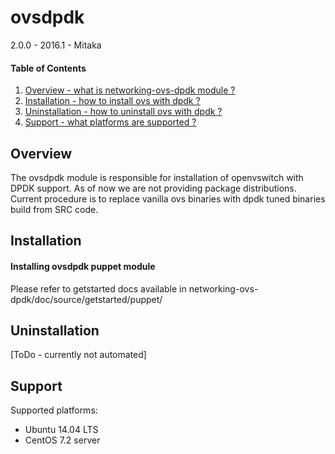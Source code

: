 ovsdpdk
==========================================

2.0.0 - 2016.1 - Mitaka

#### Table of Contents

1. [Overview - what is networking-ovs-dpdk module ?](#overview)
2. [Installation - how to install ovs with dpdk ?](#installation)
3. [Uninstallation - how to uninstall ovs with dpdk ?](#uninstallation)
4. [Support - what platforms are supported ?](#support)


Overview
--------

The ovsdpdk module is responsible for installation of openvswitch with DPDK support.
As of now we are not providing package distributions.
Current procedure is to replace vanilla ovs binaries with dpdk tuned binaries build from SRC code.


Installation
------------

#### Installing ovsdpdk puppet module

Please refer to getstarted docs available in networking-ovs-dpdk/doc/source/getstarted/puppet/

Uninstallation
--------------

[ToDo - currently not automated]


Support
-------

Supported platforms:
* Ubuntu 14.04 LTS
* CentOS 7.2 server
